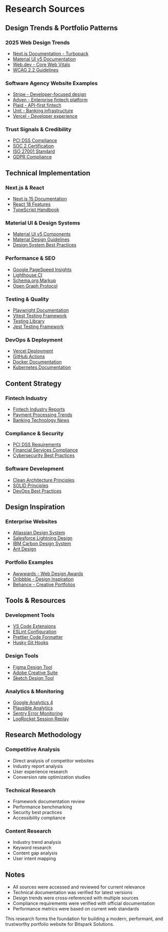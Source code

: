 # Research Sources

## Design Trends & Portfolio Patterns

### 2025 Web Design Trends
- [Next.js Documentation - Turbopack](https://nextjs.org/docs/architecture/turbopack)
- [Material UI v5 Documentation](https://mui.com/)
- [Web.dev - Core Web Vitals](https://web.dev/vitals/)
- [WCAG 2.2 Guidelines](https://www.w3.org/WAI/WCAG22/quickref/)

### Software Agency Website Examples
- [Stripe - Developer-focused design](https://stripe.com/)
- [Adyen - Enterprise fintech platform](https://www.adyen.com/)
- [Plaid - API-first fintech](https://plaid.com/)
- [Unit - Banking infrastructure](https://unit.co/)
- [Vercel - Developer experience](https://vercel.com/)

### Trust Signals & Credibility
- [PCI DSS Compliance](https://www.pcisecuritystandards.org/)
- [SOC 2 Certification](https://www.aicpa.org/interestareas/frc/assuranceadvisoryservices/aicpasoc2report)
- [ISO 27001 Standard](https://www.iso.org/isoiec-27001-information-security.html)
- [GDPR Compliance](https://gdpr.eu/)

## Technical Implementation

### Next.js & React
- [Next.js 15 Documentation](https://nextjs.org/docs)
- [React 18 Features](https://react.dev/)
- [TypeScript Handbook](https://www.typescriptlang.org/docs/)

### Material UI & Design Systems
- [Material UI v5 Components](https://mui.com/material-ui/)
- [Material Design Guidelines](https://material.io/design)
- [Design System Best Practices](https://www.designsystems.com/)

### Performance & SEO
- [Google PageSpeed Insights](https://pagespeed.web.dev/)
- [Lighthouse CI](https://github.com/GoogleChrome/lighthouse-ci)
- [Schema.org Markup](https://schema.org/)
- [Open Graph Protocol](https://ogp.me/)

### Testing & Quality
- [Playwright Documentation](https://playwright.dev/)
- [Vitest Testing Framework](https://vitest.dev/)
- [Testing Library](https://testing-library.com/)
- [Jest Testing Framework](https://jestjs.io/)

### DevOps & Deployment
- [Vercel Deployment](https://vercel.com/docs)
- [GitHub Actions](https://docs.github.com/en/actions)
- [Docker Documentation](https://docs.docker.com/)
- [Kubernetes Documentation](https://kubernetes.io/docs/)

## Content Strategy

### Fintech Industry
- [Fintech Industry Reports](https://www.mckinsey.com/industries/financial-services/our-insights/fintech)
- [Payment Processing Trends](https://www.pymnts.com/)
- [Banking Technology News](https://www.americanbanker.com/)

### Compliance & Security
- [PCI DSS Requirements](https://www.pcisecuritystandards.org/document_library/)
- [Financial Services Compliance](https://www.fdic.gov/regulations/)
- [Cybersecurity Best Practices](https://www.cisa.gov/cybersecurity)

### Software Development
- [Clean Architecture Principles](https://blog.cleancoder.com/uncle-bob/2012/08/13/the-clean-architecture.html)
- [SOLID Principles](https://en.wikipedia.org/wiki/SOLID)
- [DevOps Best Practices](https://aws.amazon.com/devops/what-is-devops/)

## Design Inspiration

### Enterprise Websites
- [Atlassian Design System](https://atlassian.design/)
- [Salesforce Lightning Design](https://www.lightningdesignsystem.com/)
- [IBM Carbon Design System](https://carbondesignsystem.com/)
- [Ant Design](https://ant.design/)

### Portfolio Examples
- [Awwwards - Web Design Awards](https://www.awwwards.com/)
- [Dribbble - Design Inspiration](https://dribbble.com/)
- [Behance - Creative Portfolios](https://www.behance.net/)

## Tools & Resources

### Development Tools
- [VS Code Extensions](https://code.visualstudio.com/docs)
- [ESLint Configuration](https://eslint.org/docs/user-guide/configuring/)
- [Prettier Code Formatter](https://prettier.io/docs/en/configuration.html)
- [Husky Git Hooks](https://typicode.github.io/husky/)

### Design Tools
- [Figma Design Tool](https://www.figma.com/)
- [Adobe Creative Suite](https://www.adobe.com/creativecloud.html)
- [Sketch Design Tool](https://www.sketch.com/)

### Analytics & Monitoring
- [Google Analytics 4](https://analytics.google.com/)
- [Plausible Analytics](https://plausible.io/)
- [Sentry Error Monitoring](https://sentry.io/)
- [LogRocket Session Replay](https://logrocket.com/)

## Research Methodology

### Competitive Analysis
- Direct analysis of competitor websites
- Industry report analysis
- User experience research
- Conversion rate optimization studies

### Technical Research
- Framework documentation review
- Performance benchmarking
- Security best practices
- Accessibility compliance

### Content Research
- Industry trend analysis
- Keyword research
- Content gap analysis
- User intent mapping

## Notes

- All sources were accessed and reviewed for current relevance
- Technical documentation was verified for latest versions
- Design trends were cross-referenced with multiple sources
- Compliance requirements were verified with official documentation
- Performance metrics were based on current web standards

This research forms the foundation for building a modern, performant, and trustworthy portfolio website for Bitspark Solutions.
